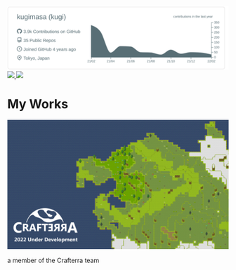 <a href="https://github.com/kugimasa">
  <img width="812px" src="https://raw.githubusercontent.com/kugimasa/kugimasa/master/profile-summary-card-output/default/0-profile-details.svg" />
</a>
<a href="https://github.com/kugimasa">
  <img height="170px" src="https://github-readme-stats.vercel.app/api?username=kugimasa&count_private=true&show_icons=true&theme=vue-dark" />
</a>
<a href="https://github.com/kugimasa">
  <img height="170px" src="https://github-readme-stats.vercel.app/api/top-langs/?username=kugimasa&layout=compact&show_icons=true&theme=vue-dark" />
</a>


# My Works 

[![Crafterra](https://raw.githubusercontent.com/AsPJT/AsPJT/master/Picture/crafterra.png)](https://github.com/AsPJT/Crafterra/wiki)

a member of the Crafterra team

<!--
<a href="https://github.com/kugimasa/RayTraceIn1Week">
  <img align="left" height="170px" src="https://github.com/kugimasa/RayTraceIn1Week/blob/master/Tapioca/tapioca_square.png" />
</a>
<a href="https://github.com/kugimasa/OpenGL-Study">
  <img align="left" height="170px" src="https://github.com/kugimasa/OpenGL-Study/blob/master/Triangle/Triangle.gif" />
</a>
<a href="https://github.com/kugimasa/UnityShaderIntro">
  <img align="left" height="170px" src="https://github.com/kugimasa/UnityShaderIntro/blob/main/Works/glow.gif" />
</a>
<a href="https://github.com/kugimasa/MyPygame">
  <img align="left" height="170px" src="https://github.com/kugimasa/MyPygame/blob/master/Assets/cat_caught.gif" />
</a>
<a href="https://github.com/kugimasa/Groundwater-Scripts">
  <img align="left" height="170px" src="https://github.com/kugimasa/Groundwater-Scripts/blob/master/Groundwater.gif" />
</a>
<a href="https://github.com/kugimasa/ClusterBee-Scripts">
  <img align="left" height="170px" src="https://github.com/kugimasa/ClusterBee-Scripts/blob/master/ClusterBee.gif" />
</a>
<a href="https://github.com/TeamAojilu/sukisukisukiman_u1w202012_akeru">
  <img align="left" height="170px" src="https://github.com/TeamAojilu/sukisukisukiman_u1w202012_akeru/blob/reference/Documents/sukiman.gif" />
</a>
<a href="https://github.com/kugimasa/GOTCHA">
  <img align="left" height="340px" src="https://github.com/kugimasa/GOTCHA/blob/main/pig.gif" />
</a>
-->
<!--
**kugimasa/kugimasa** is a ✨ _special_ ✨ repository because its `README.md` (this file) appears on your GitHub profile.

Here are some ideas to get you started:

- 🔭 I’m currently working on ...
- 🌱 I’m currently learning ...
- 👯 I’m looking to collaborate on ...
- 🤔 I’m looking for help with ...
- 💬 Ask me about ...
- 📫 How to reach me: ...
- 😄 Pronouns: ...
- ⚡ Fun fact: ...
-->
